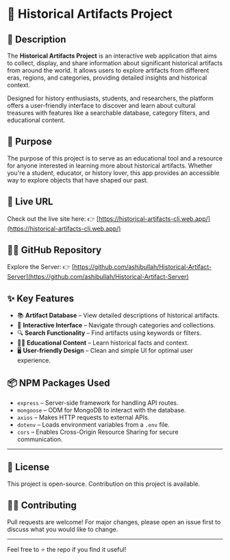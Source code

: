 # 🏺 Historical Artifacts Project

## 📖 Description
The **Historical Artifacts Project** is an interactive web application that aims to collect, display, and share information about significant historical artifacts from around the world. It allows users to explore artifacts from different eras, regions, and categories, providing detailed insights and historical context.

Designed for history enthusiasts, students, and researchers, the platform offers a user-friendly interface to discover and learn about cultural treasures with features like a searchable database, category filters, and educational content.

## 🎯 Purpose
The purpose of this project is to serve as an educational tool and a resource for anyone interested in learning more about historical artifacts. Whether you're a student, educator, or history lover, this app provides an accessible way to explore objects that have shaped our past.

## 🔗 Live URL
Check out the live site here:  👉 [https://historical-artifacts-cli.web.app/](https://historical-artifacts-cli.web.app/)

## 🧑‍💻 GitHub Repository
Explore the Server:
👉 [https://github.com/ashibullah/Historical-Artifact-Server](https://github.com/ashibullah/Historical-Artifact-Server)

## ✨ Key Features
- 📚 **Artifact Database** – View detailed descriptions of historical artifacts.
- 🧭 **Interactive Interface** – Navigate through categories and collections.
- 🔍 **Search Functionality** – Find artifacts using keywords or filters.
- 🧑‍🎓 **Educational Content** – Learn historical facts and context.
- 🖥️ **User-friendly Design** – Clean and simple UI for optimal user experience.

## 📦 NPM Packages Used
- `express` – Server-side framework for handling API routes.
- `mongoose` – ODM for MongoDB to interact with the database.
- `axios` – Makes HTTP requests to external APIs.
- `dotenv` – Loads environment variables from a `.env` file.
- `cors` – Enables Cross-Origin Resource Sharing for secure communication.

---

## 📄 License
This project is open-source. Contribution on this project is available.

## 🙋‍♂️ Contributing
Pull requests are welcome! For major changes, please open an issue first to discuss what you would like to change.

---

Feel free to ⭐️ the repo if you find it useful!
